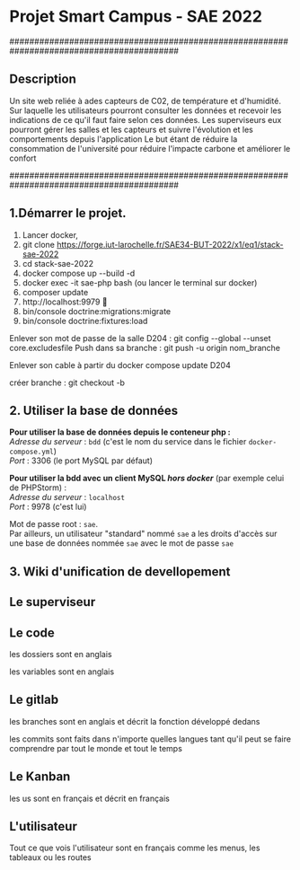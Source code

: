Projet Smart Campus - SAE 2022
===================================
##########################################################################################
## Description
Un site web reliée à ades capteurs de C02, de température et d'humidité. Sur laquelle les utilisateurs pourront consulter les données
et recevoir les indications de ce qu'il faut faire selon ces données.
Les superviseurs eux pourront gérer les salles et les capteurs et suivre l'évolution et les comportements depuis l'application
Le but étant de réduire la consommation de l'université pour réduire l'impacte carbone et améliorer le confort

##########################################################################################
## 1.Démarrer le projet.


 1) Lancer docker,
 2) git clone https://forge.iut-larochelle.fr/SAE34-BUT-2022/x1/eq1/stack-sae-2022
 3) cd stack-sae-2022
 4) docker compose up --build -d
 5) docker exec -it sae-php bash (ou lancer le terminal sur docker)
 6) composer update
 7) http://localhost:9979 🎉
 9) bin/console doctrine:migrations:migrate
 10) bin/console doctrine:fixtures:load

Enlever son mot de passe de la salle D204 : git config --global --unset core.excludesfile
Push dans sa branche : git push -u origin nom_branche

Enlever son cable à partir du docker compose update D204

créer branche : git checkout -b 



## 2. Utiliser la base de données

**Pour utiliser la base de données depuis le conteneur php :**  
_Adresse du serveur_ : `bdd` (c'est le nom du service dans le fichier `docker-compose.yml`)  
_Port_ : 3306 (le port MySQL par défaut)

**Pour utiliser la bdd avec un client MySQL _hors docker_** (par exemple celui de PHPStorm) :  
_Adresse du serveur_ : `localhost`  
_Port_ : 9978 (c'est lui)

Mot de passe root : `sae`.  
Par ailleurs, un utilisateur "standard" nommé `sae` a les droits d'accès sur une base de données nommée `sae`
avec le mot de passe `sae`

## 3. Wiki d'unification de devellopement

## **Le superviseur**

## Le code

les dossiers sont en anglais

les variables sont en anglais
## Le gitlab

les branches sont en anglais et décrit la fonction développé dedans

les commits sont faits dans n'importe quelles langues tant qu'il peut se faire comprendre par tout le monde et tout le temps

## Le Kanban


les us sont en français et décrit en français


## **L'utilisateur**


Tout ce que vois l'utilisateur sont en français comme les menus, les tableaux ou les routes